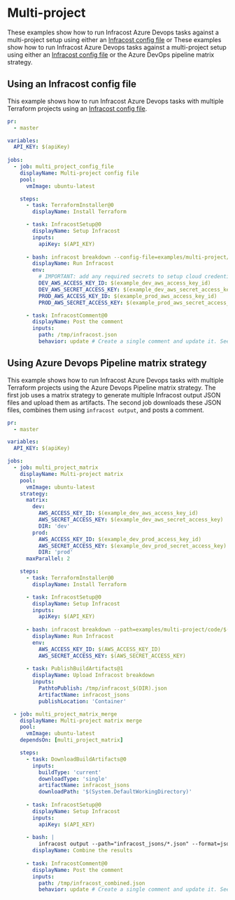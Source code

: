# Multi-project

These examples show how to run Infracost Azure Devops tasks against a multi-project setup using either an [Infracost config file](https://www.infracost.io/docs/multi_project/config_file) or These examples show how to run Infracost Azure Devops tasks against a multi-project setup using either an [Infracost config file](https://www.infracost.io/docs/multi_project/config_file) or the Azure DevOps pipeline matrix strategy.

## Using an Infracost config file

This example shows how to run Infracost Azure Devops tasks with multiple Terraform projects using an [Infracost config file](https://www.infracost.io/docs/multi_project/config_file).

[//]: <> (BEGIN EXAMPLE)
```yml
pr:
  - master

variables:
  API_KEY: $(apiKey)
  
jobs:
  - job: multi_project_config_file
    displayName: Multi-project config file
    pool:
      vmImage: ubuntu-latest

    steps:
      - task: TerraformInstaller@0
        displayName: Install Terraform

      - task: InfracostSetup@0
        displayName: Setup Infracost
        inputs:
          apiKey: $(API_KEY)
      
      - bash: infracost breakdown --config-file=examples/multi-project/code/infracost.yml --format=json --out-file=/tmp/infracost.json
        displayName: Run Infracost
        env:
          # IMPORTANT: add any required secrets to setup cloud credentials so Terraform can run
          DEV_AWS_ACCESS_KEY_ID: $(example_dev_aws_access_key_id)
          DEV_AWS_SECRET_ACCESS_KEY: $(example_dev_aws_secret_access_key)
          PROD_AWS_ACCESS_KEY_ID: $(example_prod_aws_access_key_id)
          PROD_AWS_SECRET_ACCESS_KEY: $(example_prod_aws_secret_access_key)

      - task: InfracostComment@0
        displayName: Post the comment
        inputs:
          path: /tmp/infracost.json
          behavior: update # Create a single comment and update it. See https://github.com/infracost/actions/tree/master/comment for other options
```
[//]: <> (END EXAMPLE)

## Using Azure Devops Pipeline matrix strategy 

This example shows how to run Infracost Azure Devops tasks with multiple Terraform projects using the Azure Devops Pipeline matrix strategy. The first job uses a matrix strategy to generate multiple Infracost output JSON files and upload them as artifacts. The second job downloads these JSON files, combines them using `infracost output`, and posts a comment.

[//]: <> (BEGIN EXAMPLE)
```yml
pr:
  - master

variables:
  API_KEY: $(apiKey)

jobs:
  - job: multi_project_matrix
    displayName: Multi-project matrix
    pool:
      vmImage: ubuntu-latest
    strategy:
      matrix:
        dev:
          AWS_ACCESS_KEY_ID: $(example_dev_aws_access_key_id)
          AWS_SECRET_ACCESS_KEY: $(example_dev_aws_secret_access_key) 
          DIR: 'dev'
        prod:
          AWS_ACCESS_KEY_ID: $(example_dev_prod_access_key_id)
          AWS_SECRET_ACCESS_KEY: $(example_dev_prod_secret_access_key)
          DIR: 'prod'
      maxParallel: 2

    steps:
      - task: TerraformInstaller@0
        displayName: Install Terraform

      - task: InfracostSetup@0
        displayName: Setup Infracost
        inputs:
          apiKey: $(API_KEY)
          
      - bash: infracost breakdown --path=examples/multi-project/code/$(DIR) --format=json --out-file=/tmp/infracost_$(DIR).json
        displayName: Run Infracost
        env:
          AWS_ACCESS_KEY_ID: $(AWS_ACCESS_KEY_ID)
          AWS_SECRET_ACCESS_KEY: $(AWS_SECRET_ACCESS_KEY)
          
      - task: PublishBuildArtifacts@1
        displayName: Upload Infracost breakdown
        inputs:
          PathtoPublish: /tmp/infracost_$(DIR).json
          ArtifactName: infracost_jsons
          publishLocation: 'Container'

  - job: multi_project_matrix_merge
    displayName: Multi-project matrix merge
    pool:
      vmImage: ubuntu-latest
    dependsOn: [multi_project_matrix]

    steps:
      - task: DownloadBuildArtifacts@0
        inputs:
          buildType: 'current'
          downloadType: 'single'
          artifactName: infracost_jsons
          downloadPath: '$(System.DefaultWorkingDirectory)'
          
      - task: InfracostSetup@0
        displayName: Setup Infracost
        inputs:
          apiKey: $(API_KEY)
          
      - bash: |
          infracost output --path="infracost_jsons/*.json" --format=json --out-file=/tmp/infracost_combined.json
        displayName: Combine the results
          
      - task: InfracostComment@0
        displayName: Post the comment
        inputs:
          path: /tmp/infracost_combined.json
          behavior: update # Create a single comment and update it. See https://github.com/infracost/actions/tree/master/comment for other options
```
[//]: <> (END EXAMPLE)
